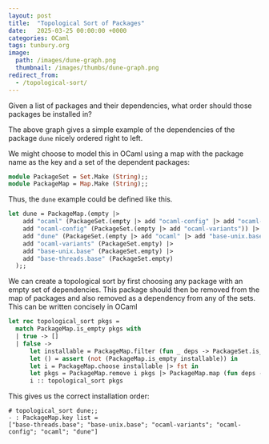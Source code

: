 ```yaml
---
layout: post
title:  "Topological Sort of Packages"
date:   2025-03-25 00:00:00 +0000
categories: OCaml
tags: tunbury.org
image:
  path: /images/dune-graph.png
  thumbnail: /images/thumbs/dune-graph.png
redirect_from:
  - /topological-sort/
---
```


Given a list of packages and their dependencies, what order should those packages be installed in?

The above graph gives a simple example of the dependencies of the package `dune` nicely ordered right to left.

We might choose to model this in OCaml using a map with the package name as the key and a set of the dependent packages:

```ocaml
module PackageSet = Set.Make (String);;
module PackageMap = Map.Make (String);;
```

Thus, the `dune` example could be defined like this.

```ocaml
let dune = PackageMap.(empty |>
    add "ocaml" (PackageSet.(empty |> add "ocaml-config" |> add "ocaml-variants")) |>
    add "ocaml-config" (PackageSet.(empty |> add "ocaml-variants")) |>
    add "dune" (PackageSet.(empty |> add "ocaml" |> add "base-unix.base" |> add "base-threads.base")) |>
    add "ocaml-variants" (PackageSet.empty) |>
    add "base-unix.base" (PackageSet.empty) |>
    add "base-threads.base" (PackageSet.empty)
  );;
```

We can create a topological sort by first choosing any package with an empty set of dependencies.  This package should then be removed from the map of packages and also removed as a dependency from any of the sets.  This can be written concisely in OCaml

```ocaml
let rec topological_sort pkgs =
  match PackageMap.is_empty pkgs with
  | true -> []
  | false ->
      let installable = PackageMap.filter (fun _ deps -> PackageSet.is_empty deps) pkgs in
      let () = assert (not (PackageMap.is_empty installable)) in
      let i = PackageMap.choose installable |> fst in
      let pkgs = PackageMap.remove i pkgs |> PackageMap.map (fun deps -> PackageSet.remove i deps) in
      i :: topological_sort pkgs
```

This gives us the correct installation order:

```
# topological_sort dune;;
- : PackageMap.key list =
["base-threads.base"; "base-unix.base"; "ocaml-variants"; "ocaml-config"; "ocaml"; "dune"]
```
